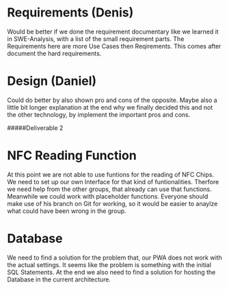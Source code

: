 # Requirements (Denis)
Would be better if we done the requirement documentary like we learned it in SWE-Analysis, with a list of the small requirement parts. The Requirements here are more Use Cases then Reqirements. This comes after document the hard requirements.

# Design (Daniel)
Could do better by also shown pro and cons of the opposite. Maybe also a little bit longer explanation at the end why we finally decided this and not the other technology, by implement the important pros and cons.

#####Deliverable 2

# NFC Reading Function
At this point we are not able to use funtions for the reading of NFC Chips. We need to set up our own Interface for that kind of funtionalities. Therfore we need help from the other groups, that already can use that functions. Meanwhile we could work with placeholder functions. Everyone should make use of his branch on Git for working, so it would be easier to anaylze what could have been wrong in the group.

# Database
We need to find a solution for the problem that, our PWA does not work with the actual settings. It seems like the problem is something with the initial SQL Statements.
At the end we also need to find a solution for hosting the Database in the current architecture.
